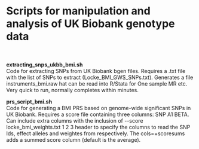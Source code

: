 # Scripts for manipulation and analysis of UK Biobank genotype data
<br>

**extracting_snps_ukbb_bmi.sh** <br>
Code for extracting SNPs from UK Biobank bgen files. Requires a .txt file with the list of SNPs to extract (Locke_BMI_GWS_SNPs.txt). Generates a file instruments_bmi.raw hat can be read into R/Stata for One sample MR etc. Very quick to run, normally completes within minutes.

**prs_script_bmi.sh** <br>
Code for generating a BMI PRS based on genome-wide significant SNPs in UK Biobank. Requires a score file containing three columns: SNP A1 BETA. Can include extra columns with the inclusion of  --score locke_bmi_weights.txt 1 2 3 header to specify the columns to read the SNP Ids, effect alleles and weightes from respectively. The cols=+scoresums adds a summed score column (default is the average).  
